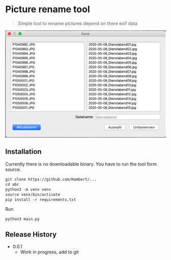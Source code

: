 # Picture rename tool
> Simple tool to rename pictures depend on there exif data

![screenshot](https://raw.githubusercontent.com/Hambert/picRename/master/data/mainScreen.png)

## Installation

Currently there is no downloadable binary. You have to run the tool form source.

```
git clone https://github.com/Hambert/...
cd abc
python3 -m venv venv
source venv/bin/activate
pip install -r requirements.txt
```

Run
```
python3 main.py
```

## Release History
* 0.0.1
    * Work in progress, add to git

